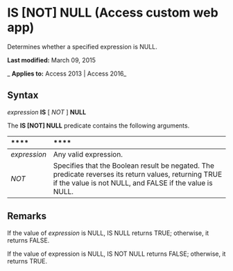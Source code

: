 
# IS [NOT] NULL (Access custom web app)
Determines whether a specified expression is NULL.

 **Last modified:** March 09, 2015

 _ **Applies to:** Access 2013 | Access 2016_

## Syntax

 _expression_ **IS** [ _NOT_ ] **NULL**

The  **IS [NOT] NULL** predicate contains the following arguments.



|****|****|
|:-----|:-----|
| _expression_|Any valid expression.|
| _NOT_|Specifies that the Boolean result be negated. The predicate reverses its return values, returning TRUE if the value is not NULL, and FALSE if the value is NULL.|

## Remarks

If the value of  _expression_ is NULL, IS NULL returns TRUE; otherwise, it returns FALSE.

If the value of expression is NULL, IS NOT NULL returns FALSE; otherwise, it returns TRUE.

